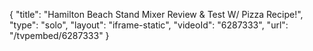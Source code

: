 {
    "title": "Hamilton Beach Stand Mixer Review & Test W\/ Pizza Recipe!",
    "type": "solo",
    "layout": "iframe-static",
    "videoId": "6287333",
    "url": "\/tvpembed\/6287333"
}